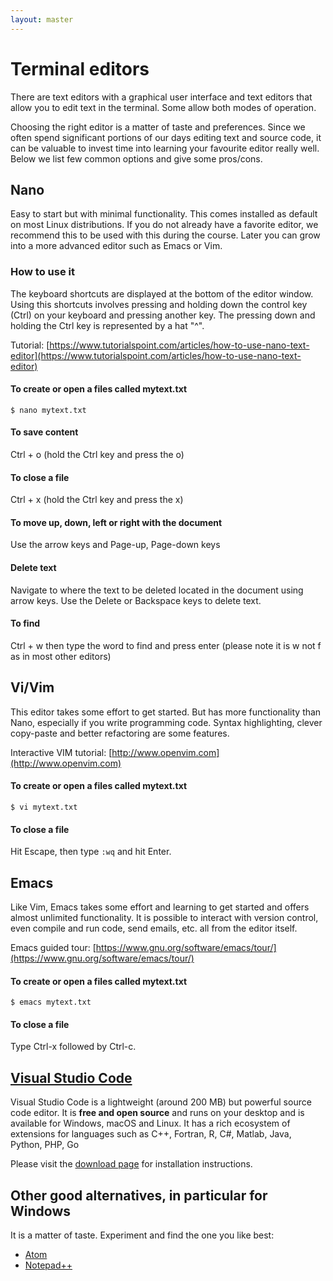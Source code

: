 ```yaml
---
layout: master
---
```


# Terminal editors

There are text editors with a graphical user interface and text editors that
allow you to edit text in the terminal. Some allow both modes of operation.

Choosing the right editor is a matter of taste and preferences. Since we often
spend significant portions of our days editing text and source code, it can be
valuable to invest time into learning your favourite editor really well. Below
we list few common options and give some pros/cons.


## Nano

Easy to start but with minimal functionality. This comes installed as default
on most Linux distributions.  If you do not already have a favorite editor, we
recommend this to be used with this during the course. Later you can grow into a more
advanced editor such as Emacs or Vim.


### How to use it

The keyboard shortcuts are displayed at the bottom of the editor window. Using
this shortcuts involves pressing and holding down the control key (Ctrl) on
your keyboard and pressing another key. The pressing down and holding the Ctrl
key is represented by a hat "^".

Tutorial: [https://www.tutorialspoint.com/articles/how-to-use-nano-text-editor](https://www.tutorialspoint.com/articles/how-to-use-nano-text-editor)

#### To create or open a files called mytext.txt

```shell
$ nano mytext.txt
```

#### To save content

Ctrl + o (hold the Ctrl key and press the o)

#### To close a file

Ctrl + x (hold the Ctrl key and press the x)

#### To move up, down, left or right with the document

Use the arrow keys and Page-up, Page-down keys

#### Delete text

Navigate to where the text to be deleted located in the document using arrow keys. Use the Delete or Backspace keys to delete text.

#### To find

Ctrl + w then type the word to find and press enter (please note it is w not f as in most other editors)


## Vi/Vim

This editor takes some effort to get started. But has more functionality
than Nano, especially if you write programming code. Syntax highlighting,
clever copy-paste and better refactoring are some features.

Interactive VIM tutorial: [http://www.openvim.com](http://www.openvim.com)

#### To create or open a files called mytext.txt

```shell
$ vi mytext.txt
```

#### To close a file

Hit Escape, then type `:wq` and hit Enter.


## Emacs

Like Vim, Emacs takes some effort and learning to get started and offers almost unlimited
functionality. It is possible to interact with version control, even compile and run code,
send emails, etc. all from the editor itself.

Emacs guided tour: [https://www.gnu.org/software/emacs/tour/](https://www.gnu.org/software/emacs/tour/)

#### To create or open a files called mytext.txt

```shell
$ emacs mytext.txt
```

#### To close a file

Type Ctrl-x followed by Ctrl-c.


## [Visual Studio Code](https://code.visualstudio.com)

Visual Studio Code is a lightweight (around 200 MB) but powerful source code
editor. It is **free and open source** and runs on your desktop and is
available for Windows, macOS and Linux.  It has a rich ecosystem of extensions
for languages such as C++, Fortran, R, C#, Matlab, Java, Python, PHP, Go

Please visit the [download page](https://code.visualstudio.com/Download) for installation instructions.


## Other good alternatives, in particular for Windows

It is a matter of taste. Experiment and find the one you like best:

- [Atom](https://atom.io)
- [Notepad++](https://notepad-plus-plus.org)
